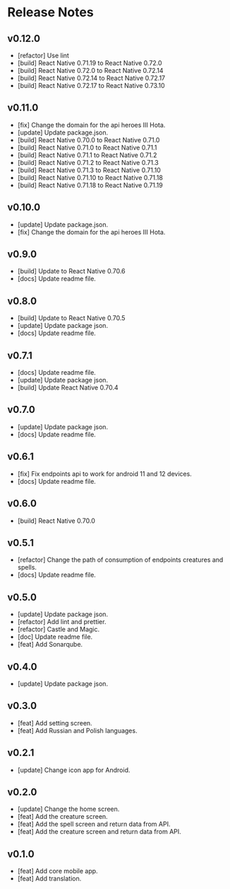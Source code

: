 
# Release Notes

## v0.12.0

- [refactor] Use lint
- [build] React Native 0.71.19 to React Native 0.72.0
- [build] React Native 0.72.0 to React Native 0.72.14
- [build] React Native 0.72.14 to React Native 0.72.17
- [build] React Native 0.72.17 to React Native 0.73.10

## v0.11.0

- [fix] Change the domain for the api heroes III Hota.
- [update] Update package.json.
- [build] React Native 0.70.0 to React Native 0.71.0
- [build] React Native 0.71.0 to React Native 0.71.1
- [build] React Native 0.71.1 to React Native 0.71.2
- [build] React Native 0.71.2 to React Native 0.71.3
- [build] React Native 0.71.3 to React Native 0.71.10
- [build] React Native 0.71.10 to React Native 0.71.18
- [build] React Native 0.71.18 to React Native 0.71.19

## v0.10.0

- [update] Update package.json.
- [fix] Change the domain for the api heroes III Hota.

## v0.9.0

- [build] Update to React Native 0.70.6
- [docs] Update readme file.

## v0.8.0

- [build] Update to React Native 0.70.5
- [update] Update package json.
- [docs] Update readme file.

## v0.7.1

- [docs] Update readme file.
- [update] Update package json.
- [build] Update React Native 0.70.4

## v0.7.0

- [update] Update package json.
- [docs] Update readme file.

## v0.6.1

- [fix] Fix endpoints api to work for android 11 and 12 devices.
- [docs] Update readme file.

## v0.6.0

- [build] React Native 0.70.0

## v0.5.1

- [refactor] Change the path of consumption of endpoints creatures and spells.
- [docs] Update readme file.

## v0.5.0

- [update] Update package json.
- [refactor] Add lint and prettier.
- [refactor] Castle and Magic.
- [doc] Update readme file.
- [feat] Add Sonarqube.

## v0.4.0

- [update] Update package json.

## v0.3.0

- [feat] Add setting screen.
- [feat] Add Russian and Polish languages.

## v0.2.1

- [update] Change icon app for Android.

## v0.2.0

- [update] Change the home screen.
- [feat] Add the creature screen.
- [feat] Add the spell screen and return data from API.
- [feat] Add the creature screen and return data from API.

## v0.1.0

- [feat] Add core mobile app.
- [feat] Add translation.
